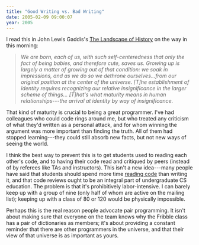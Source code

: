 ```yaml
---
title: "Good Writing vs. Bad Writing"
date: 2005-02-09 09:00:07
year: 2005
---
```

<p>I read this in John Lewis Gaddis's <a href="http://www.amazon.com/exec/obidos/ASIN/0195171578">The Landscape of History</a> on the way in this morning:

<blockquote><em>We are born, each of us, with such self-centeredness that only the fact of being babies, and therefore cute, saves us.  Growing up is largely a matter of growing out of that condition: we soak in impressions, and as we do so we dethrone ourselves...from our original position at the center of the universe.    [T]he establishment of identity requires recognizing our relative insignificance in the larger scheme of things...  [T]hat's what maturity means in human relationships---the arrival at identity by way of insignificance.</em></blockquote>

<p>That kind of maturity is crucial to being a great programmer.  I've had colleagues who could code rings around me, but who treated any criticism of what they'd written as a personal attack, and for whom winning the argument was more important than finding the truth.  All of them had stopped learning---they could still absorb new facts, but not new ways of seeing the world.</p>

<p>I think the best way to prevent this is to get students used to reading each other's code, and to having their code read and critiqued by peers (instead of by referees like TAs and instructors).  This isn't a new idea---many people have said that students should spend more time <a href="http://www.amazon.com/exec/obidos/ASIN/0201799405">reading code</a> than writing it, and that code reviews ought to be an integral part of undergraduate CS education.  The problem is that it's prohibitively labor-intensive. I can barely keep up with a group of nine (only half of whom are active on the mailing list); keeping up with a class of 80 or 120 would be physically impossible.</p>

<p>Perhaps this is the real reason people advocate pair programming.  It isn't about making sure that everyone on the team knows why the Fribble class has a pair of dictionaries as members; it's about providing a constant reminder that there are other programmers in the universe, and that their view of that universe is as important as yours.</p>
